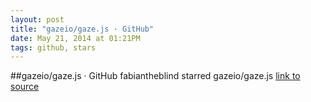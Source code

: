 ```yaml
---
layout: post
title: "gazeio/gaze.js · GitHub"
date: May 21, 2014 at 01:21PM
tags: github, stars
---
```

##gazeio/gaze.js · GitHub
fabiantheblind starred gazeio/gaze.js
[link to source](http://ift.tt/1m3BU1X) 
